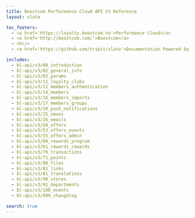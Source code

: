 ```yaml
---
title: Boostcom Performance Cloud API V3 Reference
layout: slate

toc_footers:
  - <a href='https://loyalty.boostcom.no'>Performance Cloud</a>
  - <a href='http://boostcom.com/'>Boostcom</a>
  - <hr/>
  - <a href='https://github.com/tripit/slate'>Documentation Powered by Slate</a>

includes:
  - bl-api/v3/00_introduction
  - bl-api/v3/02_general_info
  - bl-api/v3/03_params
  - bl-api/v3/11_loyalty_clubs
  - bl-api/v3/12_members_authentication
  - bl-api/v3/14_members
  - bl-api/v3/16_members_imports
  - bl-api/v3/17_members_groups
  - bl-api/v3/20_push_notifications
  - bl-api/v3/25_smses
  - bl-api/v3/26_emails
  - bl-api/v3/50_offers
  - bl-api/v3/53_offers_events
  - bl-api/v3/55_offers_admin
  - bl-api/v3/60_rewards_program
  - bl-api/v3/61_rewards_rewards
  - bl-api/v3/70_transactions
  - bl-api/v3/71_points
  - bl-api/v3/80_files
  - bl-api/v3/81_links
  - bl-api/v3/81_translations
  - bl-api/v3/90_stores
  - bl-api/v3/91_departments
  - bl-api/v3/100_events
  - bl-api/v3/999_changelog

search: true
---
```

